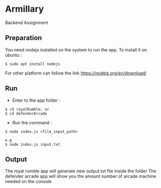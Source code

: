 # Armillary
Backend Assignment

## Preparation
You need nodejs installed on the system to run the app. To install it on ubuntu :

```
$ sudo apt install nodejs
```

For other platform can follow the link https://nodejs.org/en/download/

## Run
* Enter to the app folder :

```
$ cd royalRumble; or
$ cd defenderArcade
```

* Run the command :

```
$ node index.js <file_input_path>

e.g
$ node index.js input.txt
```

## Output
The royal rumble app will generate new output.txt file inside the folder
The defender arcade app will show you the amount number of arcade machine needed on the console

